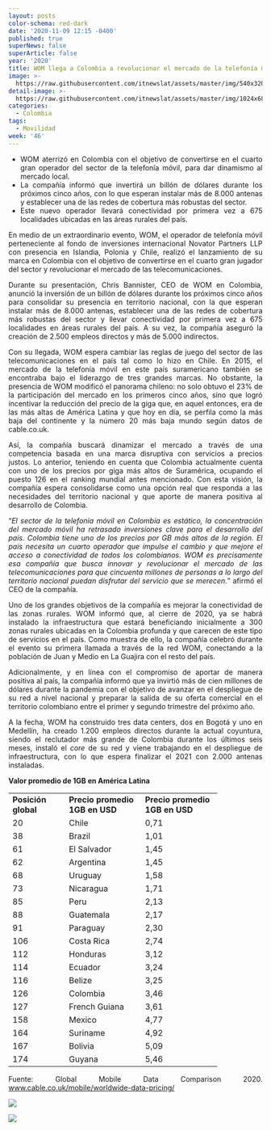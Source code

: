```yaml
---
layout: posts
color-schema: red-dark
date: '2020-11-09 12:15 -0400'
published: true
superNews: false
superArticle: false
year: '2020'
title: WOM llega a Colombia a revolucionar el mercado de la telefonía móvil
image: >-
  https://raw.githubusercontent.com/itnewslat/assets/master/img/540x320/WOM-Colombia-p.jpg
detail-image: >-
  https://raw.githubusercontent.com/itnewslat/assets/master/img/1024x680/WOM-Colombia-g.jpg
categories:
  - Colombia
tags:
  - Movilidad
week: '46'
---
```

<ul style="text-align: justify;">
	<li>WOM aterrizó en Colombia con el objetivo de convertirse en el cuarto gran operador del sector de la telefonía móvil, para dar dinamismo al mercado local.</li>
	<li>La compañía informó que invertirá un billón de dólares durante los próximos cinco años, con lo que esperan instalar más de 8.000 antenas y establecer una de las redes de cobertura más robustas del sector.</li>
	<li>Este nuevo operador llevará conectividad por primera vez a 675 localidades ubicadas en las áreas rurales del país.</li>
</ul>
<p style="text-align: justify;"> En medio de un extraordinario evento, WOM, el operador de telefonía móvil perteneciente al fondo de inversiones internacional Novator Partners LLP con presencia en Islandia, Polonia y Chile, realizó el lanzamiento de su marca en Colombia con el objetivo de convertirse en el cuarto gran jugador del sector y revolucionar el mercado de las telecomunicaciones.</p>
<p style="text-align: justify;">Durante su presentación, Chris Bannister, CEO de WOM en Colombia, anunció la inversión de un billón de dólares durante los próximos cinco años para consolidar su presencia en territorio nacional, con la que esperan instalar más de 8.000 antenas, establecer una de las redes de cobertura más robustas del sector y llevar conectividad por primera vez a 675 localidades en áreas rurales del país. A su vez, la compañía aseguró la creación de 2.500 empleos directos y más de 5.000 indirectos.</p>
<p style="text-align: justify;">Con su llegada, WOM espera cambiar las reglas de juego del sector de las telecomunicaciones en el país tal como lo hizo en Chile. En 2015, el mercado de la telefonía móvil en este país suramericano también se encontraba bajo el liderazgo de tres grandes marcas. No obstante, la presencia de WOM modificó el panorama chileno: no solo obtuvo el 23% de la participación del mercado en los primeros cinco años, sino que logró incentivar la reducción del precio de la giga que, en aquel entonces, era de las más altas de América Latina y que hoy en día, se perfila como la más baja del continente y la número 20 más baja mundo según datos de cable.co.uk.</p>
<p style="text-align: justify;">Así, la compañía buscará dinamizar el mercado a través de una competencia basada en una marca disruptiva con servicios a precios justos. Lo anterior, teniendo en cuenta que Colombia actualmente cuenta con uno de los precios por giga más altos de Suramérica, ocupando el puesto 126 en el ranking mundial antes mencionado.  Con esta visión, la compañía espera consolidarse como una opción real que responda a las necesidades del territorio nacional y que aporte de manera positiva al desarrollo de Colombia.</p>
<p style="text-align: justify;">“<em>El sector de la telefonía móvil en Colombia es estático, la concentración del mercado móvil ha retrasado inversiones clave para el desarrollo del país. Colombia tiene uno de los precios por GB más altos de la región. El país necesita un cuarto operador que impulse el cambio y que mejore el acceso a conectividad de todos los colombianos. WOM es precisamente esa compañía que busca innovar y revolucionar el mercado de las telecomunicaciones para que cincuenta millones de personas a lo largo del territorio nacional puedan disfrutar del servicio que se merecen.</em>” afirmó el CEO de la compañía.</p>
<p style="text-align: justify;">Uno de los grandes objetivos de la compañía es mejorar la conectividad de las zonas rurales. WOM informó que, al cierre de 2020, ya se habrá instalado la infraestructura que estará beneficiando inicialmente a 300 zonas rurales ubicadas en la Colombia profunda y que carecen de este tipo de servicios en el país. Como muestra de ello, la compañía celebró durante el evento su primera llamada a través de la red WOM, conectando a la población de Juan y Medio en La Guajira con el resto del país.</p>
<p style="text-align: justify;">Adicionalmente, y en línea con el compromiso de aportar de manera positiva al país, la compañía informó que ya invirtió más de cien millones de dólares durante la pandemia con el objetivo de avanzar en el despliegue de su red a nivel nacional y preparar la salida de su oferta comercial en el territorio colombiano entre el primer y segundo trimestre del próximo año.</p>
<p style="text-align: justify;">A la fecha, WOM ha construido tres data centers, dos en Bogotá y uno en Medellín, ha creado 1.200 empleos directos durante la actual coyuntura, siendo el reclutador más grande de Colombia durante los últimos seis meses, instaló el <em>core</em> de su red y viene trabajando en el despliegue de infraestructura, con lo que espera finalizar el 2021 con 2.000 antenas instaladas.</p>
<p style="text-align: justify;"><strong>Valor promedio de 1GB en América Latina</strong></p>

<table width="365">
<tbody>
<tr>
<td width="96"><strong>Posición global</strong></td>
<td width="135"><strong>Precio promedio 1GB en USD</strong></td>
<td width="135"><strong>Precio promedio 1GB en USD</strong></td>
</tr>
<tr>
<td width="96">20</td>
<td width="135">Chile</td>
<td width="135">0,71</td>
</tr>
<tr>
<td width="96">38</td>
<td width="135">Brazil</td>
<td width="135">1,01</td>
</tr>
<tr>
<td width="96">61</td>
<td width="135">El Salvador</td>
<td width="135">1,45</td>
</tr>
<tr>
<td width="96">62</td>
<td width="135">Argentina</td>
<td width="135">1,45</td>
</tr>
<tr>
<td width="96">68</td>
<td width="135">Uruguay</td>
<td width="135">1,58</td>
</tr>
<tr>
<td width="96">73</td>
<td width="135">Nicaragua</td>
<td width="135">1,71</td>
</tr>
<tr>
<td width="96">85</td>
<td width="135">Peru</td>
<td width="135">2,13</td>
</tr>
<tr>
<td width="96">88</td>
<td width="135">Guatemala</td>
<td width="135">2,17</td>
</tr>
<tr>
<td width="96">91</td>
<td width="135">Paraguay</td>
<td width="135">2,30</td>
</tr>
<tr>
<td width="96">106</td>
<td width="135">Costa Rica</td>
<td width="135">2,74</td>
</tr>
<tr>
<td width="96">112</td>
<td width="135">Honduras</td>
<td width="135">3,12</td>
</tr>
<tr>
<td width="96">114</td>
<td width="135">Ecuador</td>
<td width="135">3,24</td>
</tr>
<tr>
<td width="96">116</td>
<td width="135">Belize</td>
<td width="135">3,25</td>
</tr>
<tr>
<td width="96">126</td>
<td width="135">Colombia</td>
<td width="135">3,46</td>
</tr>
<tr>
<td width="96">127</td>
<td width="135">French Guiana</td>
<td width="135">3,61</td>
</tr>
<tr>
<td width="96">158</td>
<td width="135">Mexico</td>
<td width="135">4,77</td>
</tr>
<tr>
<td width="96">164</td>
<td width="135">Suriname</td>
<td width="135">4,92</td>
</tr>
<tr>
<td width="96">167</td>
<td width="135">Bolivia</td>
<td width="135">5,09</td>
</tr>
<tr>
<td width="96">174</td>
<td width="135">Guyana</td>
<td width="135">5,46</td>
</tr>
</tbody>
</table>
<p style="text-align: justify;"> Fuente: Global Mobile Data Comparison 2020. <a href="http://www.cable.co.uk/mobile/worldwide-data-pricing/">www.cable.co.uk/mobile/worldwide-data-pricing/</a></p>

![]({{site.baseurl}}/https://raw.githubusercontent.com/itnewslat/assets/master/img/540x320/WOM-Colombia-p.jpg)


<img src="https://tracker.metricool.com/c3po.jpg?hash=56f88a41e39ab42c063cc51676587a04"/>